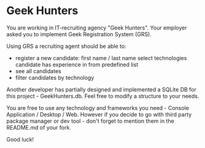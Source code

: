 # Geek Hunters

You are working in IT-recruiting agency "Geek Hunters". Your employer asked you to implement Geek Registration System
(GRS). 

Using GRS a recruiting agent should be able to:
  - register a new candidate:
     first name / last name
     select technologies candidate has experience in from predefined list 
  - see all candidates
  - filter candidates by technology


Another developer has partially designed and implemented a
SQLite DB for this project - GeekHunters.db. Feel free to modify a structure to
your needs.

You are free to use any technology and frameworks you need -
Console Application / Desktop / Web. However if you decide to go with third
party package manager or dev tool - don't forget to mention them in the
README.md of your fork.

Good luck!

